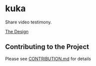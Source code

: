 # kuka
Share video testimony.

[The Design](https://davidrideout703347.invisionapp.com/console/Kuka-ckdruurhw017s012ln8aupdrs/ckdruus5s01ig014s9qfhhful/play)

## Contributing to the Project

Please see [CONTRIBUTION.md](./CONTRIBUTION.md) for details
